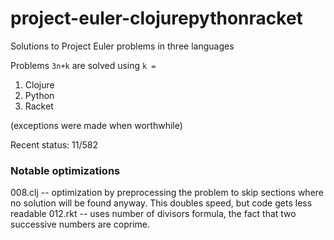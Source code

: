 # project-euler-clojurepythonracket
Solutions to Project Euler problems in three languages

Problems `3n+k` are solved using `k =`

1. Clojure
2. Python
3. Racket

(exceptions were made when worthwhile)

Recent status: 11/582

### Notable optimizations

008.clj -- optimization by preprocessing the problem to skip sections where no solution will be found anyway. This doubles speed, but code gets less readable
012.rkt -- uses number of divisors formula, the fact that two successive numbers are coprime.
